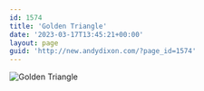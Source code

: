 ```yaml
---
id: 1574
title: 'Golden Triangle'
date: '2023-03-17T13:45:21+00:00'
layout: page
guid: 'http://new.andydixon.com/?page_id=1574'
---
```


![Golden Triangle](https://i0.wp.com/assets.g8x2.ldn.idrivee2-23.com/posters/Golden%20Triangle%2001.jpg?w=1200&ssl=1 "Golden Triangle")